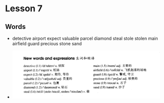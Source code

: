 # Lesson 7

## Words

- detective airport expect valuable parcel diamond steal stole stolen main airfield guard precious stone sand

- ![Words](/images/Part2/words-7.png)
